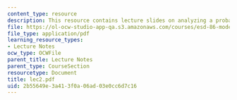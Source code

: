 ```yaml
---
content_type: resource
description: This resource contains lecture slides on analyzing a probability problem.
file: https://ol-ocw-studio-app-qa.s3.amazonaws.com/courses/esd-86-models-data-and-inference-for-socio-technical-systems-spring-2007/2b55649e3a413f0a06ad03e0cc6d7c16_lec2.pdf
file_type: application/pdf
learning_resource_types:
- Lecture Notes
ocw_type: OCWFile
parent_title: Lecture Notes
parent_type: CourseSection
resourcetype: Document
title: lec2.pdf
uid: 2b55649e-3a41-3f0a-06ad-03e0cc6d7c16
---
```


